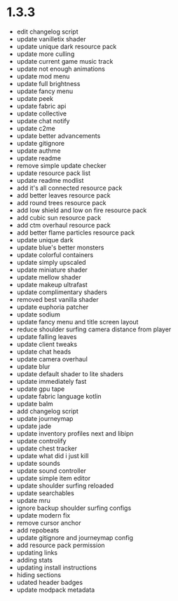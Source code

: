 # 1.3.3
- edit changelog script
- update vanilletix shader
- update unique dark resource pack
- update more culling
- update current game music track
- update not enough animations
- update mod menu
- update full brightness
- update fancy menu
- update peek
- update fabric api
- update collective
- update chat notify
- update c2me
- update better advancements
- update gitignore
- update authme
- update readme
- remove simple update checker
- update resource pack list
- update readme modlist
- add it's all connected resource pack
- add better leaves resource pack
- add round trees resource pack
- add low shield and low on fire resource pack
- add cubic sun resource pack
- add ctm overhaul resource pack
- add better flame particles resource pack
- update unique dark
- update blue's better monsters
- update colorful containers
- update simply upscaled
- update miniature shader
- update mellow shader
- update makeup ultrafast
- update complimentary shaders
- removed best vanilla shader
- update euphoria patcher
- update sodium
- update fancy menu and title screen layout
- reduce shoulder surfing camera distance from player
- update falling leaves
- update client tweaks
- update chat heads
- update camera overhaul
- update blur
- update default shader to lite shaders
- update immediately fast
- update gpu tape
- update fabric language kotlin
- update balm
- add changelog script
- update journeymap
- update jade
- update inventory profiles next and libipn
- update controlify
- update chest tracker
- update what did i just kill
- update sounds
- update sound controller
- update simple item editor
- update shoulder surfing reloaded
- update searchables
- update mru
- ignore backup shoulder surfing configs
- update modern fix
- remove cursor anchor
- add repobeats
- update gitignore and journeymap config
- add resource pack permission
- updating links
- adding stats
- updating install instructions
- hiding sections
- udated header badges
- update modpack metadata
